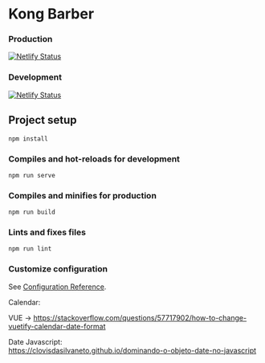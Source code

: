 # Kong Barber

### Production

[![Netlify Status](https://api.netlify.com/api/v1/badges/438a86e0-77af-47ff-b1de-25e5913ddaaa/deploy-status)](https://app.netlify.com/sites/kongbarber/deploys)

### Development

[![Netlify Status](https://api.netlify.com/api/v1/badges/1605dbef-ebf4-4e5e-9403-a67965d72785/deploy-status)](https://app.netlify.com/sites/kong-app-develop/deploys)

## Project setup
```
npm install
```

### Compiles and hot-reloads for development
```
npm run serve
```

### Compiles and minifies for production
```
npm run build
```

### Lints and fixes files
```
npm run lint
```

### Customize configuration
See [Configuration Reference](https://cli.vuejs.org/config/).


Calendar:

VUE -> https://stackoverflow.com/questions/57717902/how-to-change-vuetify-calendar-date-format   

Date Javascript:   
https://clovisdasilvaneto.github.io/dominando-o-objeto-date-no-javascript

